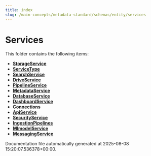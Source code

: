 ```yaml
---
title: index
slug: /main-concepts/metadata-standard/schemas/entity/services
---
```


# Services

This folder contains the following items:

- [**StorageService**](/main-concepts/metadata-standard/schemas/entity/services/storageservice)
- [**ServiceType**](/main-concepts/metadata-standard/schemas/entity/services/servicetype)
- [**SearchService**](/main-concepts/metadata-standard/schemas/entity/services/searchservice)
- [**DriveService**](/main-concepts/metadata-standard/schemas/entity/services/driveservice)
- [**PipelineService**](/main-concepts/metadata-standard/schemas/entity/services/pipelineservice)
- [**MetadataService**](/main-concepts/metadata-standard/schemas/entity/services/metadataservice)
- [**DatabaseService**](/main-concepts/metadata-standard/schemas/entity/services/databaseservice)
- [**DashboardService**](/main-concepts/metadata-standard/schemas/entity/services/dashboardservice)
- [**Connections**](/main-concepts/metadata-standard/schemas/entity/services/connections)
- [**ApiService**](/main-concepts/metadata-standard/schemas/entity/services/apiservice)
- [**SecurityService**](/main-concepts/metadata-standard/schemas/entity/services/securityservice)
- [**IngestionPipelines**](/main-concepts/metadata-standard/schemas/entity/services/ingestionpipelines)
- [**MlmodelService**](/main-concepts/metadata-standard/schemas/entity/services/mlmodelservice)
- [**MessagingService**](/main-concepts/metadata-standard/schemas/entity/services/messagingservice)


Documentation file automatically generated at 2025-08-08 15:20:07.536378+00:00.
